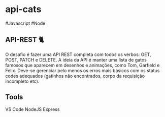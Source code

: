 # api-cats
#Javascript #Node

## API-REST  🐈
O desafio é fazer uma API REST completa com todos os verbos: GET, POST, PATCH e
DELETE. A ideia da API é manter uma lista de gatos famosos que aparecem em
desenhos e animações, como Tom, Garfield e Felix.
Deve-se gerenciar pelo menos os erros mais básicos com os status codes adequados
(gatinhos não encontrados, corpo da requisição incompleto etc).


## Tools

VS Code
NodeJS
Express
